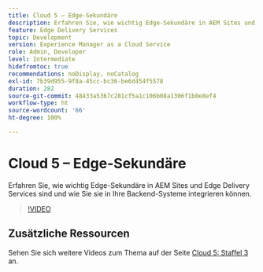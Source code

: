 ```yaml
---
title: Cloud 5 – Edge-Sekundäre
description: Erfahren Sie, wie wichtig Edge-Sekundäre in AEM Sites und Edge Delivery Services sind und wie Sie sie in Ihre Backend-Systeme integrieren können.
feature: Edge Delivery Services
topic: Development
version: Experience Manager as a Cloud Service
role: Admin, Developer
level: Intermediate
hidefromtoc: true
recommendations: noDisplay, noCatalog
exl-id: 7b39d955-9f8a-45cc-bc36-be6d454f5578
duration: 282
source-git-commit: 48433a5367c281cf5a1c106b08a1306f1b0e8ef4
workflow-type: ht
source-wordcount: '66'
ht-degree: 100%

---
```


# Cloud 5 – Edge-Sekundäre

Erfahren Sie, wie wichtig Edge-Sekundäre in AEM Sites und Edge Delivery Services sind und wie Sie sie in Ihre Backend-Systeme integrieren können.

>[!VIDEO](https://video.tv.adobe.com/v/3448146?learn=on&captions=ger)

## Zusätzliche Ressourcen

Sehen Sie sich weitere Videos zum Thema auf der Seite [Cloud 5: Staffel 3](../cloud5-season-3.md) an.
